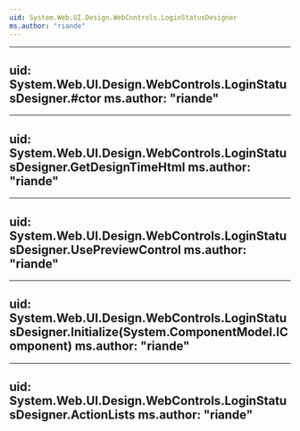 ```yaml
---
uid: System.Web.UI.Design.WebControls.LoginStatusDesigner
ms.author: "riande"
---
```


---
uid: System.Web.UI.Design.WebControls.LoginStatusDesigner.#ctor
ms.author: "riande"
---

---
uid: System.Web.UI.Design.WebControls.LoginStatusDesigner.GetDesignTimeHtml
ms.author: "riande"
---

---
uid: System.Web.UI.Design.WebControls.LoginStatusDesigner.UsePreviewControl
ms.author: "riande"
---

---
uid: System.Web.UI.Design.WebControls.LoginStatusDesigner.Initialize(System.ComponentModel.IComponent)
ms.author: "riande"
---

---
uid: System.Web.UI.Design.WebControls.LoginStatusDesigner.ActionLists
ms.author: "riande"
---

